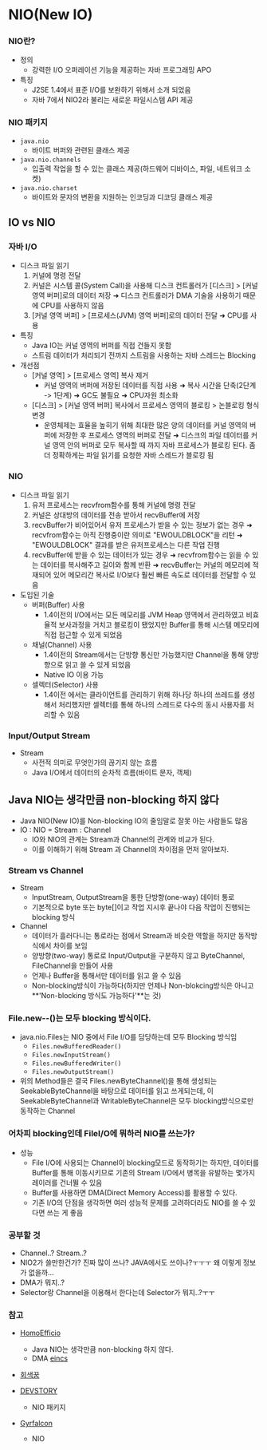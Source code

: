 # NIO(New IO)
### NIO란?
 - 정의
 	 - 강력한 I/O 오퍼레이션 기능을 제공하는 자바 프로그래밍 APO
 - 특징
 	 - J2SE 1.4에서 표준 I/O를 보완하기 위해서 소개 되었음
 	 - 자바 7에서 NIO2라 불리는 새로운 파일시스템 API 제공

### NIO 패키지
 - `java.nio`
 	 - 바이트 버퍼와 관련된 클래스 제공
 - `java.nio.channels`
 	 - 입출력 작업을 할 수 있는 클래스 제공(하드웨어 디바이스, 파일, 네트워크 소켓)
 - `java.nio.charset`
 	 - 바이트와 문자의 변환을 지원하는 인코딩과 디코딩 클래스 제공

## IO vs NIO
### 자바 I/O
 - 디스크 파일 읽기
 	 1. 커널에 명령 전달
 	 2. 커널은 시스템 콜(System Call)을 사용해 디스크 컨트롤러가 [디스크] > [커널 영역 버퍼]로의 데이터 저장
 	 	 ➜ 디스크 컨트롤러가 DMA 기술을 사용하기 때문에 CPU를 사용하지 않음
 	 3. [커널 영역 버퍼] > [프로세스(JVM) 영역 버퍼]로의 데이터 전달
 	 	 ➜ CPU를 사용 
 - 특징
	 - Java IO는 커널 영역의 버퍼를 직접 건들지 못함
	 - 스트림 데이터가 처리되기 전까지 스트림을 사용하는 자바 스레드는 Blocking 
 - 개선점
	 - [커널 영역] > [프로세스 영역] 복사 제거
		 - 커널 영역의 버퍼에 저장된 데이터를 직접 사용
		 ➜ 복사 시간을 단축(2단계 -> 1단계)
		 ➜ GC도 불필요
		 ➜ CPU자원 최소화
	 - [디스크] > [커널 영역 버퍼] 복사에서 프로세스 영역의 블로킹 > 논블로킹 형식 변경
		 - 운영체제는 효율을 높히기 위해 최대한 많은 양의 데이터를 커널 영역의 버퍼에 저장한 후 프로세스 영역의 버퍼로 전달
		 ➜ 디스크의 파일 데이터를 커널 영역 안의 버퍼로 모두 복사할 때 까지 자바 프로세스가 블로킹 된다. 좀 더 정확하게는 파일 읽기를 요청한 자바 스레드가 블로킹 됨

### NIO
 - 디스크 파일 읽기
 	 1. 유저 프로세스는 recvfrom함수를 통해 커널에 명령 전달
 	 2. 커널은 상대방의 데이터를 전송 받아서 recvBuffer에 저장
 	 3. recvBuffer가 비어있어서 유저 프로세스가 받을 수 있는 정보가 없는 경우
 	 	 ➜ recvfrom함수는 아직 진행중이란 의미로 "EWOULDBLOCK"을 리턴
 	 	 ➜ "EWOULDBLOCK" 결과를 받은 유저프로세스는 다른 작업 진행
 	 4. recvBuffer에 받을 수 있는 데이터가 있는 경우
	 	 ➜ recvfrom함수는 읽을 수 있는 데이터를 복사해주고 길이와 함께 반환
 	 	 ➜ recvBuffer는 커널의 메모리에 적재되어 있어 메모리간 복사로 I/O보다 훨씬 빠른 속도로 데이터를 전달할 수 있음
 - 도입된 기술
 	 - 버퍼(Buffer) 사용
 	 	 - 1.4이전의 I/O에서는 모든 메모리를 JVM Heap 영역에서 관리하였고 비효율적 보사과정을 거치고 블로킹이 됐었지만 Buffer를 통해 시스템 메모리에 직접 접근할 수 있게 되었음
 	 - 채널(Channel) 사용
 	 	 - 1.4이전의 Stream에서는 단방향 통신만 가능했지만 Channel을 통해 양방향으로 읽고 쓸 수 있게 되었음
 	 	 - Native IO 이용 가능
 	 - 셀렉터(Selector) 사용
 	 	 - 1.4이전 에서는 클라이언트를 관리하기 위해 하나당 하나의 쓰레드를 생성해서 처리했지만 셀렉터를 통해 하나의 스레드로 다수의 동시 사용자를 처리할 수 있음

### Input/Output Stream
 - Stream
 	 - 사전적 의미로 무엇인가의 끊기지 않는 흐름
 	 - Java I/O에서 데이터의 순차적 흐름(바이트 문자, 객체)


## Java NIO는 생각만큼 non-blocking 하지 않다
 - Java NIO(New IO)를 Non-blocking IO의 줄임말로 잘못 아는 사람들도 많음
 - IO : NIO = Stream : Channel
 	 - IO와 NIO의 관계는 Stream과 Channel의 관계와 비교가 된다.
 	 - 이를 이해하기 위해 Stream 과 Channel의 차이점을 먼저 알아보자.

### Stream vs Channel
 - Stream
 	 - InputStream, OutputStream을 통한 단방향(one-way) 데이터 통로
 	 - 기본적으로 byte 또는 byte[]이고 작업 지시후 끝나야 다음 작업이 진행되는 blocking 방식
 - Channel
 	 - 데이터가 흘러다니는 통로라는 점에서 Stream과 비슷한 역할을 하지만 동작방식에서 차이를 보임
 	 - 양방향(two-way) 통로로 Input/Output을 구분하지 않고 ByteChannel, FileChannel을 만들어 사용
 	 - 언제나 Buffer을 통해서만 데이터를 읽고 쓸 수 있음
 	 - Non-blocking방식이 가능하다(하지만 언제나 Non-blokcing방식은 아니고 **'Non-blocking 방식도 가능하다'**는 것)

### File.new--()는 모두 blocking 방식이다.
 - java.nio.Files는 NIO 중에서 File I/O를 담당하는데 모두 Blocking 방식임
 	 - `Files.newBufferedReader()`
 	 - `Files.newInputStream()`
 	 - `Files.newBufferedWriter()`
 	 - `Files.newOutputStream()`
 - 위의 Method들은 결국 Files.newByteChannel()을 통해 생성되는 SeekableByteChannel을 바탕으로 데이터를 읽고 쓰게되는데, 이 SeekableByteChannel과 WritableByteChannel은 모두 blocking방식으로만 동작하는 Channel

### 어차피 blocking인데 FileI/O에 뭐하러 NIO를 쓰는가?
 - 성능
 	 - File I/O에 사용되는 Channel이 blocking모드로 동작하기는 하지만, 데이터를 Buffer를 통해 이동시키므로 기존의 Stream I/O에서 병목을 유발하는 몇가지 레이러를 건너뛸 수 있음
 	 - Buffer를 사용하면 DMA(Direct Memory Access)를 활용할 수 있다.
 	 - 기존 I/O의 단점을 생각하면 여러 성능적 문제를 고려하더라도 NIO를 쓸 수 있다면 쓰는 게 좋음

### 공부할 것
 - Channel..? Stream..?
 - NIO2가 쓸만한건가? 진짜 많이 쓰나? JAVA에서도 쓰이나?ㅜㅜㅜ 왜 이렇게 정보가 없을까...
 - DMA가 뭐지..?
 - Selector랑 Channel을 이용해서 한다는데 Selector가 뭐지..?ㅜㅜ

### 참고
 - [HomoEfficio](http://homoefficio.github.io/2016/08/06/Java-NIO는-생각만큼-non-blocking-하지-않다 "HomoEfficio")
 	 - Java NIO는 생각만큼 non-blocking 하지 않다.
 	 - DMA [eincs](http://eincs.com/2009/08/java-nio-bytebuffer-channel-file/ "eincs")
 - [회색꿈](http://eppffy.tistory.com/12 "회색꿈")

 - [DEVSTORY](http://graydream.tistory.com/73 "DEVSTORY")
 	 - NIO 패키지

 - [Gyrfalcon](http://gyrfalcon.tistory.com/entry/JAVA-NIO "Gyrfalcon")
 	 - NIO

